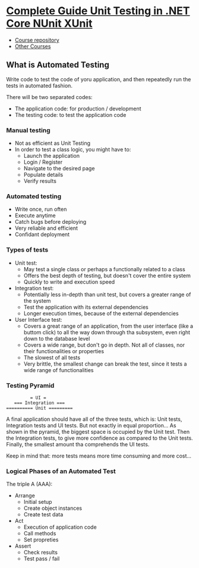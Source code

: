 # [Complete Guide Unit Testing in .NET Core NUnit XUnit](https://www.udemy.com/course/complete-guide-to-unit-testing-in-net-core-nunit-xunit/) #

- [Course repository](https://github.com/bhrugen/Sparky)
- [Other Courses](https://www.dotnetmastery.com/#course)

## What is Automated Testing ##

Write code to test the code of yoru application, and then repeatedly run the
tests in automated fashion.

There will be two separated codes:

- The application code: for production / development
- The testing code: to test the application code

### Manual testing ###

- Not as efficient as Unit Testing
- In order to test a class logic, you might have to:
  - Launch the application
  - Login / Register
  - Navigate to the desired page
  - Populate details
  - Verify results

### Automated testing ###

- Write once, run often
- Execute anytime
- Catch bugs before deploying
- Very reliable and efficient
- Confidant deployment

### Types of tests ###

- Unit test:
  - May test a single class or perhaps a functionally related to a class
  - Offers the best depth of testing, but doesn't cover the entire system
  - Quickly to write and execution speed
- Integration test:
  - Potentially less in-depth than unit test, but covers a greater range of the system
  - Test the application with its external dependencies
  - Longer execution times, because of the external dependencies
- User Interface test:
  - Covers a great range of an application, from the user interface (like a
    buttom click) to all the way down through tha subsystem, even right down to
    the database level
  - Covers a wide range, but don't go in depth. Not all of classes, nor their
    functionalities or properties
  - The slowest of all tests
  - Very brittle, the smallest change can break the test, since it tests a wide
    range of functionalities

### Testing Pyramid ###

             = UI =
       === Integration ===
    ========== Unit =========

A final application should have all of the three tests, which is: Unit tests,
Integration tests and UI tests. But not exactly in equal proportion...
As shown in the pyramid, the biggest space is occupied by the Unit test. Then
the Integration tests, to give more confidence as compared to the Unit tests.
Finally, the smallest amount tha comprehends the UI tests.

Keep in mind that: more tests means more time consuming and more cost...

### Logical Phases of an Automated Test ###

The triple A (AAA):

- Arrange
  - Initial setup
  - Create object instances
  - Create test data
- Act
  - Execution of application code
  - Call methods
  - Set propreties
- Assert
  - Check results
  - Test pass / fail
